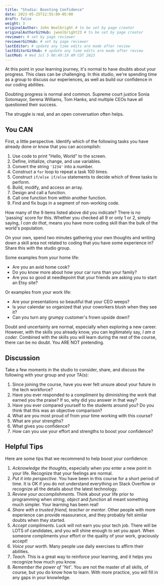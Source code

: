 ```yaml
---
title: "Studio: Boosting Confidence"
date: 2023-05-25T12:55:09-05:00
draft: false
weight: 3
originalAuthor: John Woolbright # to be set by page creator
originalAuthorGitHub: jwoolbright23 # to be set by page creator
reviewer: # set by page reviewer
reviewerGitHub: # set by page reviewer
lastEditor: # update any time edits are made after review
lastEditorGitHub: # update any time edits are made after review
lastMod: # Wed Jul 5 08:49:19 AM CDT 2023
---
```


At this point in your learning journey, it's normal to have doubts about your
progress. This class can be challenging. In this studio, we're spending time as a group to 
discuss our experiences, as well as build our confidence in our coding abilities.

Doubting progress is normal and common. Supreme court justice Sonia
Sotomayor, Serena Williams, Tom Hanks, and multiple CEOs have all questioned
their success.

The struggle is real, and an open conversation often helps.

## You CAN

First, a little perspective. Identify which of the following tasks you have
already done or know that you can accomplish:

1. Use code to print "Hello, World" to the screen.
1. Define, initialize, change, and use variables.
1. Convert the string `'1234'` into a number.
1. Construct a `for` loop to repeat a task 100 times.
1. Construct `if/else if/else` statements to decide which of three tasks to perform.
1. Build, modify, and access an array.
1. Design and call a function.
1. Call one function from within another function.
1. Find and fix bugs in a segment of non-working code.

How many of the 9 items listed above did you indicate? There is no 'passing'
score for this. Whether you checked all 9 or only 1 or 2, simply saying, *I can
do that*, means you have more coding skill than the bulk of the world's
population.

On your own, spend two minutes gathering your own thoughts and writing down a skill area 
not related to coding that you have some experience in?
Share this with the studio group.

Some examples from your home life:

- Are you an avid home cook?
- Do you know more about how your car runs than your family?
- Are you so good at needlepoint that your friends are asking you to start an Etsy site?

Or examples from your work life:

- Are your presentations so beautiful that your CEO weeps?
- Is your calendar so organized that your coworkers blush when they see it?
- Can you turn any grumpy customer's frown upside down?

Doubt and uncertainty are normal, especially when exploring a new career.
However, with the skills you already know, you can legitimately say, *I am a
coder*. Combined with the skills you will learn during the rest of the course,
there can be no doubt. You ARE NOT pretending.

## Discussion

Take a few moments in the studio to consider, share, and discuss the following with your group and your TA(s):

1. Since joining the course, have you ever felt unsure about your future in the tech workforce?
1. Have you ever responded to a compliment by diminishing the work that earned you the praise? If so, why did you answer in that way?
1. Have you ever compared yourself to the students around you? Do you think that this was an objective comparison?
1. What are you most proud of from your time working with this course?
1. What are your strengths?
1. What gives you confidence?
1. How can you use your effort and strengths to boost your confidence?

## Helpful Tips

Here are some tips that we recommend to help boost your confidence:

1. *Acknowledge the thoughts*, especially when you enter a new point in your life. Recognize that your feelings are normal.
1. *Put it into perspective*. You have been in this course for a short period of time. It is OK if you do not understand everything on Stack Overflow or recognize all the details about the latest technology.
1. *Review your accomplishments*. Think about your life prior to programming when *string*, *object* and *function* all meant something much simpler. Your learning has been real!
1. *Share with a trusted friend, teacher or mentor*. Other people with more experience can provide reassurance, and they probably felt similar doubts when they started.
1. *Accept compliments*. Luck will not earn you your tech job. There will be LOTS of candidates, and you will shine enough to set you apart. When someone compliments your effort or the quality of your work, graciously accept!
1. *Voice your worth*. Many people use daily exercises to affirm their  abilities.
1. *Teach*. This is a great way to reinforce your learning, and it helps you recognize how much you know.
1. *Remember the power of 'Yet'*. You are not the master of all skills, of course, but you do know how to learn. With more practice, you will fill in any gaps in your knowledge.